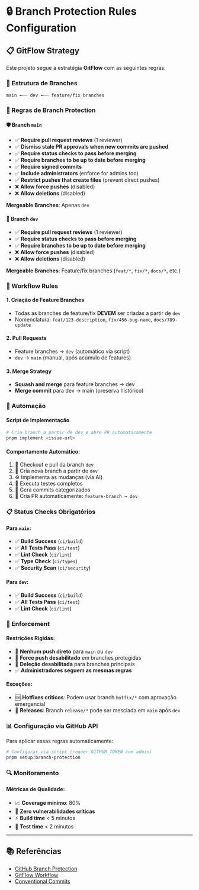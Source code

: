 # 🔒 Branch Protection Rules Configuration

## 📋 GitFlow Strategy

Este projeto segue a estratégia **GitFlow** com as seguintes regras:

### 🌿 Estrutura de Branches

```
main ←── dev ←── feature/fix branches
```

### 📏 Regras de Branch Protection

#### 🛡️ Branch `main`
- ✅ **Require pull request reviews** (1 reviewer)
- ✅ **Dismiss stale PR approvals when new commits are pushed**
- ✅ **Require status checks to pass before merging**
- ✅ **Require branches to be up to date before merging**
- ✅ **Require signed commits**
- ✅ **Include administrators** (enforce for admins too)
- ✅ **Restrict pushes that create files** (prevent direct pushes)
- ❌ **Allow force pushes** (disabled)
- ❌ **Allow deletions** (disabled)

**Mergeable Branches**: Apenas `dev`

#### 🔧 Branch `dev`
- ✅ **Require pull request reviews** (1 reviewer)
- ✅ **Require status checks to pass before merging**
- ✅ **Require branches to be up to date before merging**
- ❌ **Allow force pushes** (disabled)
- ❌ **Allow deletions** (disabled)

**Mergeable Branches**: Feature/fix branches (`feat/*`, `fix/*`, `docs/*`, etc.)

### 🔄 Workflow Rules

#### 1. **Criação de Feature Branches**
- Todas as branches de feature/fix **DEVEM** ser criadas a partir de `dev`
- Nomenclatura: `feat/123-description`, `fix/456-bug-name`, `docs/789-update`

#### 2. **Pull Requests**
- Feature branches → `dev` (automático via script)
- `dev` → `main` (manual, após acúmulo de features)

#### 3. **Merge Strategy**
- **Squash and merge** para feature branches → dev
- **Merge commit** para dev → main (preserva histórico)

### 🤖 Automação

#### Script de Implementação
```bash
# Cria branch a partir de dev e abre PR automaticamente
pnpm implement <issue-url>
```

#### Comportamento Automático:
1. 🔄 Checkout e pull da branch `dev`
2. 🌿 Cria nova branch a partir de `dev`
3. ⚙️ Implementa as mudanças (via AI)
4. 🧪 Executa testes completos
5. 📝 Gera commits categorizados
6. 🔄 Cria PR automaticamente: `feature-branch → dev`

### 📋 Status Checks Obrigatórios

#### Para `main`:
- ✅ **Build Success** (`ci/build`)
- ✅ **All Tests Pass** (`ci/test`)
- ✅ **Lint Check** (`ci/lint`)
- ✅ **Type Check** (`ci/types`)
- ✅ **Security Scan** (`ci/security`)

#### Para `dev`:
- ✅ **Build Success** (`ci/build`)
- ✅ **All Tests Pass** (`ci/test`)
- ✅ **Lint Check** (`ci/lint`)

### 🚨 Enforcement

#### Restrições Rígidas:
- 🚫 **Nenhum push direto** para `main` ou `dev`
- 🚫 **Force push desabilitado** em branches protegidas
- 🚫 **Deleção desabilitada** para branches principais
- ✅ **Administradores seguem as mesmas regras**

#### Exceções:
- 🆘 **Hotfixes críticos**: Podem usar branch `hotfix/*` com aprovação emergencial
- 🔧 **Releases**: Branch `release/*` pode ser mesclada em `main` após `dev`

### 📊 Configuração via GitHub API

Para aplicar essas regras automaticamente:

```bash
# Configurar via script (requer GITHUB_TOKEN com admin)
pnpm setup:branch-protection
```

### 🔍 Monitoramento

#### Métricas de Qualidade:
- 📈 **Coverage mínimo**: 80%
- 🐛 **Zero vulnerabilidades críticas**
- ⚡ **Build time** < 5 minutos
- 🧪 **Test time** < 2 minutos

---

## 📚 Referências

- [GitHub Branch Protection](https://docs.github.com/en/repositories/configuring-branches-and-merges-in-your-repository/defining-the-mergeability-of-pull-requests/about-protected-branches)
- [GitFlow Workflow](https://www.atlassian.com/git/tutorials/comparing-workflows/gitflow-workflow)
- [Conventional Commits](https://www.conventionalcommits.org/)
